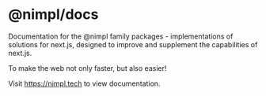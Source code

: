 # @nimpl/docs

Documentation for the @nimpl family packages - implementations of solutions for next.js, designed to improve and supplement the capabilities of next.js.

To make the web not only faster, but also easier!

Visit https://nimpl.tech to view documentation.
